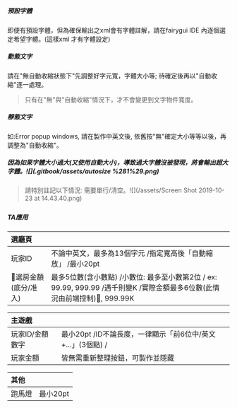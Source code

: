 # 

##### 預設字體

即便有預設字體，但為確保輸出之xml會有字體註解，請在fairygui IDE 內逐個選定希望字體。\(這樣xml 才有字體設定\)

##### 動態文字

請在"無自動收縮狀態下"先調整好字元寬，字體大小等; 待確定後再以"自動收縮"逐一處理。

> 只有在"無"與"自動收縮"情況下，才不會變更到文字物件寬度。

##### 靜態文字

如:Error popup windows, 請在製作中英文後, 依舊按"無"確定大小等等以後，再調整為"自動收縮"。

##### 因為如果字體大小過大\(又使用自動大小\)，導致過大字體沒被發現，將會輸出超大字體。![](.gitbook/assets/autosize %281%29.png)

> 請特別註記以下情況: 需要單行/清空。![](/assets/Screen Shot 2019-10-23 at 14.43.40.png)

##### 

##### TA應用

| 選廳頁 |  |
| :--- | :--- |
| 玩家ID | 不論中英文，最多為13個字元 /指定寬高後「自動縮放」 /最小20pt |
| 選房金額\(底分/准入\) | 最多5位數\(含小數點\) /小數位: 最多至小數第2位 / ex: 99.99, 999.99 /遇千則變K /實際金額最多6位數\(此情況由前端控制\), 999.99K |

| 主遊戲 |  |
| :--- | :--- |
| 玩家ID/金額數字 | 最小20pt /ID不論長度，一律顯示「前6位中/英文+...」\(3個點\) / |
| 玩家金額 | 皆無需重新整理按鈕，可製作並隱藏 |

| 其他 |  |
| :--- | :--- |
| 跑馬燈 | 最小20pt |



